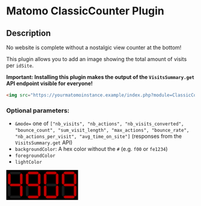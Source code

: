 # Matomo ClassicCounter Plugin

## Description

No website is complete without a nostalgic view counter at the bottom!

This plugin allows you to add an image showing the total amount of visits per `idSite`.

**Important: Installing this plugin makes the output of the `VisitsSummary.get` API endpoint visible for everyone!**

```html
<img src="https://yourmatomoinstance.example/index.php?module=ClassicCounter&action=svg&idSite=1&period=day">
```
### Optional parameters:

- `&mode=` one of `["nb_visits", "nb_actions", "nb_visits_converted", "bounce_count", "sum_visit_length", "max_actions", "bounce_rate", "nb_actions_per_visit", "avg_time_on_site"]` (responses from the `VisitsSummary.get` API)
- `backgroundColor`: A hex color without the `#` (e.g. `f00` or `fe1234`)
- `foregroundColor`
- `lightColor`

<img src="./screenshots/4909.png" height="80">
